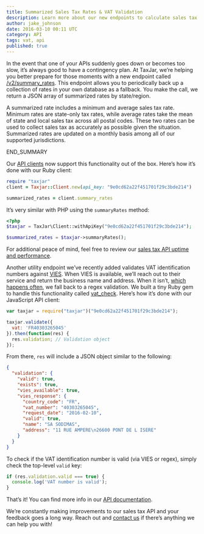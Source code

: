 ```yaml
---
title: Summarized Sales Tax Rates & VAT Validation
description: Learn more about our new endpoints to calculate sales tax during downtime and validating VAT identification numbers.
author: jake_johnson
date: 2016-03-10 00:11 UTC
category: API
tags: vat, api
published: true
---
```


In the event that one of your APIs suddenly goes down or becomes too slow, it’s always good to have a contingency plan. At TaxJar, we’re helping you better prepare for those moments with a new endpoint called [/v2/summary_rates](https://developers.taxjar.com/api/reference/#summarized-rates). This endpoint allows you to periodically back up a collection of rates in your own database as a fallback. You make the call, we return a JSON array of summarized rates by state/region.

A summarized rate includes a minimum and average sales tax rate. Minimum rates are state-only tax rates, while average rates take the mean of state and local sales tax across all postal codes. These two rates can be used to collect sales tax as accurately as possible given the situation. Summarized rates are updated on a monthly basis among all of our supported jurisdictions.

END_SUMMARY

Our [API clients](https://github.com/taxjar) now support this functionality out of the box. Here’s how it’s done with our Ruby client:

```ruby
require "taxjar"
client = Taxjar::Client.new(api_key: "9e0cd62a22f451701f29c3bde214")

summarized_rates = client.summary_rates
```

It’s very similar with PHP using the `summaryRates` method:

```php
<?php
$taxjar = TaxJar\Client::withApiKey("9e0cd62a22f451701f29c3bde214");

$summarized_rates = $taxjar->summaryRates();
```

For additional peace of mind, feel free to review our [sales tax API uptime and performance](https://status.taxjar.com/).

Another utility endpoint we’ve recently added validates VAT identification numbers against [VIES](http://ec.europa.eu/taxation_customs/vies/). When VIES is available, we’ll reach out to their service and return the business name and address. When it isn’t, [which happens often](http://ec.europa.eu/taxation_customs/vies/help.html), we fall back to a regex validation. We built a tiny Ruby gem to handle this functionality called [vat_check](https://github.com/taxjar/vat_check). Here’s how it’s done with our JavaScript API client:

```javascript
var taxjar = require("taxjar")("9e0cd62a22f451701f29c3bde214");

taxjar.validate({
  vat: 'FR40303265045'
}).then(function(res) {
  res.validation; // Validation object
});
```

From there, `res` will include a JSON object similar to the following:

```json
{
  "validation": {
    "valid": true,
    "exists": true,
    "vies_available": true,
    "vies_response": {
      "country_code": "FR",
      "vat_number": "40303265045",
      "request_date": "2016-02-10",
      "valid": true,
      "name": "SA SODIMAS",
      "address": "11 RUE AMPERE\n26600 PONT DE L ISERE"
    }
  }
}
```

To check if the VAT identification number is valid (via VIES or regex), simply check the top-level `valid` key:

```javascript
if (res.validation.valid === true) {
  console.log('VAT number is valid');
}
```

That’s it! You can find more info in our [API documentation](https://developers.taxjar.com/api/reference/?shell#get-validate-a-vat-number).

We’re constantly making improvements to our sales tax API and your feedback goes a long way. Reach out and [contact us](mailto:support@taxjar.com) if there’s anything we can help you with!
